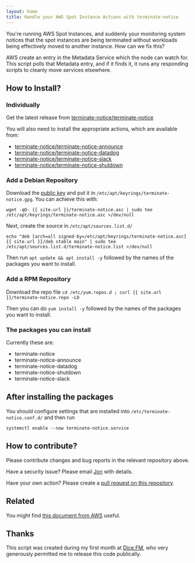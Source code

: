 ```yaml
---
layout: home
title: Handle your AWS Spot Instance Actions with terminate-notice
---
```

You're running AWS Spot Instances, and suddenly your monitoring system notices
that the spot instances are being terminated without workloads being
effectively moved to another instance. How can we fix this?

AWS create an entry in the Metadata Service which the node can watch for. This
script polls that Metadata entry, and if it finds it, it runs any responding
scripts to cleanly move services elsewhere.

## How to Install?

### Individually

Get the latest release from [terminate-notice/terminate-notice](
https://github.com/terminate-notice/terminate-notice/releases/latest)

You will also need to install the appropriate actions, which are available from:

* [terminate-notice/terminate-notice-announce](
https://github.com/terminate-notice/terminate-notice-announce/releases/latest)
* [terminate-notice/terminate-notice-datadog](
https://github.com/terminate-notice/terminate-notice-datadog/releases/latest)
* [terminate-notice/terminate-notice-slack](
https://github.com/terminate-notice/terminate-notice-slack/releases/latest)
* [terminate-notice/terminate-notice-shutdown](
https://github.com/terminate-notice/terminate-notice-shutdown/releases/latest)

### Add a Debian Repository

Download the [public key](terminate-notice.gpg) and put it in
`/etc/apt/keyrings/terminate-notice.gpg`. You can achieve this with:

```
wget -qO- {{ site.url }}/terminate-notice.asc | sudo tee /etc/apt/keyrings/terminate-notice.asc >/dev/null
```

Next, create the source in `/etc/apt/sources.list.d/`

```
echo "deb [arch=all signed-by=/etc/apt/keyrings/terminate-notice.asc] {{ site.url }}/deb stable main" | sudo tee /etc/apt/sources.list.d/terminate-notice.list >/dev/null
```

Then run `apt update && apt install -y` followed by the names of the packages you want to install.

### Add a RPM Repository

Download the repo file `cd /etc/yum.repos.d ; curl {{ site.url }}/terminate-notice.repo -LO`

Then you can do `yum install -y` followed by the names of the packages you want to install.

### The packages you can install

Currently these are:

* terminate-notice
* terminate-notice-announce
* terminate-notice-datadog
* terminate-notice-shutdown
* terminate-notice-slack

## After installing the packages

You should configure settings that are installed into `/etc/terminate-notice.conf.d/` and then run

```
systemctl enable --now terminate-notice.service
```

## How to contribute?

Please contribute changes and bug reports in the relevant repository above.

Have a security issue? Please email [Jon](mailto:jon@sprig.gs) with details.

Have your own action? Please create a 
[pull request on this repository](https://github.com/terminate-notice/terminate-notice.github.io/pulls).

## Related

You might find [this document from AWS](https://docs.aws.amazon.com/AWSEC2/latest/UserGuide/spot-instance-termination-notices.html) useful.

## Thanks

This script was created during my first month at [Dice.FM](https://dice.fm),
who very generously permitted me to release this code publically.